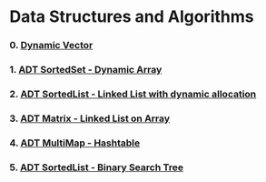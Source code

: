 # Data Structures and Algorithms

### 0. [Dynamic Vector](0.%20DynamicVector)

### 1. [ADT SortedSet - Dynamic Array](1.%20ADT%20SortedSet%20DynamicArray)

### 2. [ADT SortedList - Linked List with dynamic allocation](2.%20ADT%20SortedList%20SLL)

### 3. [ADT Matrix - Linked List on Array](3.%20ADT%20Matrix%20SLLA)

### 4. [ADT MultiMap - Hashtable](4.%20ADT%20MultiMap%20HashTable)

### 5. [ADT SortedList - Binary Search Tree](5.%20ADT%20SortedList%20BST)
